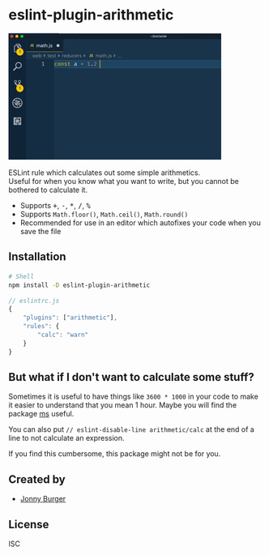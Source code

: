 # eslint-plugin-arithmetic

<img src="demo.gif" alt="Demonstration of eslint-plugin-arithmetic">

ESLint rule which calculates out some simple arithmetics.  
Useful for when you know what you want to write, but you cannot be bothered to calculate it.

- Supports <kbd>+</kbd>, <kbd>-</kbd>, <kbd>*</kbd>, <kbd>/</kbd>, <kbd>%</kbd>
- Supports `Math.floor()`, `Math.ceil()`, `Math.round()`
- Recommended for use in an editor which autofixes your code when you save the file

## Installation

```sh
# Shell
npm install -D eslint-plugin-arithmetic
```

```js
// eslintrc.js
{
    "plugins": ["arithmetic"],
    "rules": {
        "calc": "warn"
    }
}
```

## But what if I don't want to calculate some stuff?

Sometimes it is useful to have things like `3600 * 1000` in your code to make it easier to understand that you mean 1 hour. Maybe you will find the package [ms](https://npmjs.org/package/ms) useful.

You can also put `// eslint-disable-line arithmetic/calc` at the end of a line to not calculate an expression.

If you find this cumbersome, this package might not be for you.


## Created by
- [Jonny Burger](jonny.io)

## License
ISC
